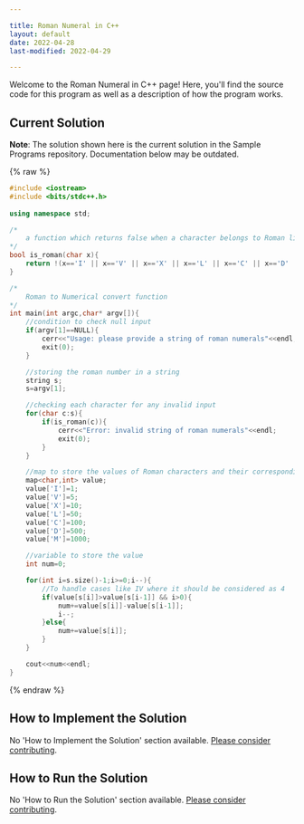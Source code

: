 ```yaml
---

title: Roman Numeral in C++
layout: default
date: 2022-04-28
last-modified: 2022-04-29

---
```


Welcome to the Roman Numeral in C++ page! Here, you'll find the source code for this program as well as a description of how the program works.

## Current Solution

**Note**: The solution shown here is the current solution in the Sample Programs repository. Documentation below may be outdated.

{% raw %}

```C++
#include <iostream>
#include <bits/stdc++.h>
 
using namespace std;

/*
	a function which returns false when a character belongs to Roman literals else returns true
*/
bool is_roman(char x){
	return !(x=='I' || x=='V' || x=='X' || x=='L' || x=='C' || x=='D' || x=='M');
}

/*
	Roman to Numerical convert function
*/
int main(int argc,char* argv[]){
	//condition to check null input
	if(argv[1]==NULL){
		cerr<<"Usage: please provide a string of roman numerals"<<endl;
		exit(0);
	}

	//storing the roman number in a string
	string s;
	s=argv[1];

	//checking each character for any invalid input
	for(char c:s){
		if(is_roman(c)){
			cerr<<"Error: invalid string of roman numerals"<<endl;
			exit(0);
		}
	}

	//map to store the values of Roman characters and their corresponding integer value
	map<char,int> value;
	value['I']=1;
	value['V']=5;
	value['X']=10;
	value['L']=50;
	value['C']=100;
	value['D']=500;
	value['M']=1000;

	//variable to store the value
	int num=0;

	for(int i=s.size()-1;i>=0;i--){
		//To handle cases like IV where it should be considered as 4
		if(value[s[i]]>value[s[i-1]] && i>0){
			num+=value[s[i]]-value[s[i-1]];
			i--;
		}else{
			num+=value[s[i]];
		}
	}

	cout<<num<<endl;
}
```

{% endraw %}

## How to Implement the Solution

No 'How to Implement the Solution' section available. [Please consider contributing](https://github.com/TheRenegadeCoder/sample-programs-website).

## How to Run the Solution

No 'How to Run the Solution' section available. [Please consider contributing](https://github.com/TheRenegadeCoder/sample-programs-website).